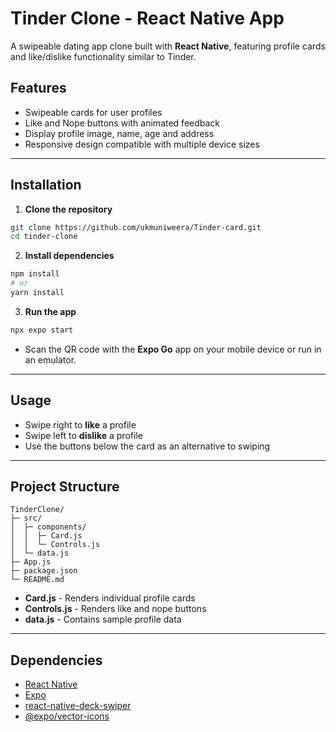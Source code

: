 # Tinder Clone - React Native App

A swipeable dating app clone built with **React Native**, featuring profile cards and like/dislike functionality similar to Tinder.

## Features

* Swipeable cards for user profiles
* Like and Nope buttons with animated feedback
* Display profile image, name, age and address
* Responsive design compatible with multiple device sizes

---

## Installation

1. **Clone the repository**

```bash
git clone https://github.com/ukmuniweera/Tinder-card.git
cd tinder-clone
```

2. **Install dependencies**

```bash
npm install
# or
yarn install
```

3. **Run the app**

```bash
npx expo start
```

* Scan the QR code with the **Expo Go** app on your mobile device or run in an emulator.

---

## Usage

* Swipe right to **like** a profile
* Swipe left to **dislike** a profile
* Use the buttons below the card as an alternative to swiping

---

## Project Structure

```
TinderClone/
├─ src/
│  ├─ components/
│  │  ├─ Card.js
│  │  └─ Controls.js
│  └─ data.js
├─ App.js
├─ package.json
└─ README.md
```

* **Card.js** - Renders individual profile cards
* **Controls.js** - Renders like and nope buttons
* **data.js** - Contains sample profile data

---

## Dependencies

* [React Native](https://reactnative.dev/)
* [Expo](https://expo.dev/)
* [react-native-deck-swiper](https://github.com/alexbrillant/react-native-deck-swiper)
* [@expo/vector-icons](https://docs.expo.dev/guides/icons/)
